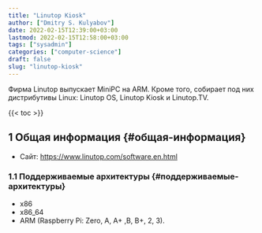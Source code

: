 ```yaml
---
title: "Linutop Kiosk"
author: ["Dmitry S. Kulyabov"]
date: 2022-02-15T12:39:00+03:00
lastmod: 2022-02-15T12:58:00+03:00
tags: ["sysadmin"]
categories: ["computer-science"]
draft: false
slug: "linutop-kiosk"
---
```


Фирма Linutop выпускает MiniPC на ARM. Кроме того, собирает под них дистрибутивы Linux: Linutop OS, Linutop Kiosk и Linutop.TV.

<!--more-->

{{< toc >}}


## <span class="section-num">1</span> Общая  информация {#общая-информация}

-   Сайт: <https://www.linutop.com/software.en.html>


### <span class="section-num">1.1</span> Поддерживаемые архитектуры {#поддерживаемые-архитектуры}

-   x86
-   x86_64
-   ARM (Raspberry Pi: Zero, A, A+ ,B, B+, 2, 3).
